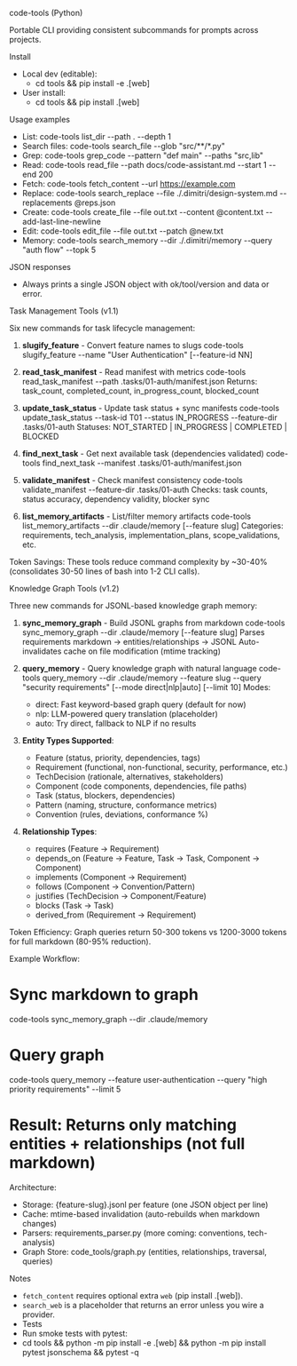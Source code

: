 code-tools (Python)

Portable CLI providing consistent subcommands for prompts across projects.

Install

- Local dev (editable):
  - cd tools && pip install -e .[web]
- User install:
  - cd tools && pip install .[web]

Usage examples

- List: code-tools list_dir --path . --depth 1
- Search files: code-tools search_file --glob "src/**/*.py"
- Grep: code-tools grep_code --pattern "def main" --paths "src,lib"
- Read: code-tools read_file --path docs/code-assistant.md --start 1 --end 200
- Fetch: code-tools fetch_content --url <https://example.com>
- Replace: code-tools search_replace --file ./.dimitri/design-system.md --replacements @reps.json
- Create: code-tools create_file --file out.txt --content @content.txt --add-last-line-newline
- Edit: code-tools edit_file --file out.txt --patch @new.txt
- Memory: code-tools search_memory --dir ./.dimitri/memory --query "auth flow" --topk 5

JSON responses

- Always prints a single JSON object with ok/tool/version and data or error.

Task Management Tools (v1.1)

Six new commands for task lifecycle management:

1. **slugify_feature** - Convert feature names to slugs
   code-tools slugify_feature --name "User Authentication" [--feature-id NN]

2. **read_task_manifest** - Read manifest with metrics
   code-tools read_task_manifest --path .tasks/01-auth/manifest.json
   Returns: task_count, completed_count, in_progress_count, blocked_count

3. **update_task_status** - Update task status + sync manifests
   code-tools update_task_status --task-id T01 --status IN_PROGRESS --feature-dir .tasks/01-auth
   Statuses: NOT_STARTED | IN_PROGRESS | COMPLETED | BLOCKED

4. **find_next_task** - Get next available task (dependencies validated)
   code-tools find_next_task --manifest .tasks/01-auth/manifest.json

5. **validate_manifest** - Check manifest consistency
   code-tools validate_manifest --feature-dir .tasks/01-auth
   Checks: task counts, status accuracy, dependency validity, blocker sync

6. **list_memory_artifacts** - List/filter memory artifacts
   code-tools list_memory_artifacts --dir .claude/memory [--feature slug]
   Categories: requirements, tech_analysis, implementation_plans, scope_validations, etc.

Token Savings: These tools reduce command complexity by ~30-40% (consolidates 30-50 lines of bash into 1-2 CLI calls).

Knowledge Graph Tools (v1.2)

Three new commands for JSONL-based knowledge graph memory:

1. **sync_memory_graph** - Build JSONL graphs from markdown
   code-tools sync_memory_graph --dir .claude/memory [--feature slug]
   Parses requirements markdown → entities/relationships → JSONL
   Auto-invalidates cache on file modification (mtime tracking)

2. **query_memory** - Query knowledge graph with natural language
   code-tools query_memory --dir .claude/memory --feature slug --query "security requirements" [--mode direct|nlp|auto] [--limit 10]
   Modes:
     - direct: Fast keyword-based graph query (default for now)
     - nlp: LLM-powered query translation (placeholder)
     - auto: Try direct, fallback to NLP if no results

3. **Entity Types Supported**:
   - Feature (status, priority, dependencies, tags)
   - Requirement (functional, non-functional, security, performance, etc.)
   - TechDecision (rationale, alternatives, stakeholders)
   - Component (code components, dependencies, file paths)
   - Task (status, blockers, dependencies)
   - Pattern (naming, structure, conformance metrics)
   - Convention (rules, deviations, conformance %)

4. **Relationship Types**:
   - requires (Feature → Requirement)
   - depends_on (Feature → Feature, Task → Task, Component → Component)
   - implements (Component → Requirement)
   - follows (Component → Convention/Pattern)
   - justifies (TechDecision → Component/Feature)
   - blocks (Task → Task)
   - derived_from (Requirement → Requirement)

Token Efficiency: Graph queries return 50-300 tokens vs 1200-3000 tokens for full markdown (80-95% reduction).

Example Workflow:
  # Sync markdown to graph
  code-tools sync_memory_graph --dir .claude/memory

  # Query graph
  code-tools query_memory --feature user-authentication --query "high priority requirements" --limit 5

  # Result: Returns only matching entities + relationships (not full markdown)

Architecture:
  - Storage: {feature-slug}.jsonl per feature (one JSON object per line)
  - Cache: mtime-based invalidation (auto-rebuilds when markdown changes)
  - Parsers: requirements_parser.py (more coming: conventions, tech-analysis)
  - Graph Store: code_tools/graph.py (entities, relationships, traversal, queries)

Notes

- `fetch_content` requires optional extra `web` (pip install .[web]).
- `search_web` is a placeholder that returns an error unless you wire a provider.
- Tests
- Run smoke tests with pytest:
-   cd tools && python -m pip install -e .[web] && python -m pip install pytest jsonschema && pytest -q
